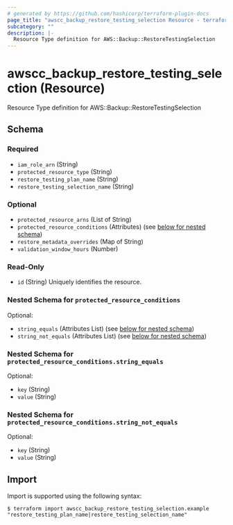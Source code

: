 ```yaml
---
# generated by https://github.com/hashicorp/terraform-plugin-docs
page_title: "awscc_backup_restore_testing_selection Resource - terraform-provider-awscc"
subcategory: ""
description: |-
  Resource Type definition for AWS::Backup::RestoreTestingSelection
---
```


# awscc_backup_restore_testing_selection (Resource)

Resource Type definition for AWS::Backup::RestoreTestingSelection



<!-- schema generated by tfplugindocs -->
## Schema

### Required

- `iam_role_arn` (String)
- `protected_resource_type` (String)
- `restore_testing_plan_name` (String)
- `restore_testing_selection_name` (String)

### Optional

- `protected_resource_arns` (List of String)
- `protected_resource_conditions` (Attributes) (see [below for nested schema](#nestedatt--protected_resource_conditions))
- `restore_metadata_overrides` (Map of String)
- `validation_window_hours` (Number)

### Read-Only

- `id` (String) Uniquely identifies the resource.

<a id="nestedatt--protected_resource_conditions"></a>
### Nested Schema for `protected_resource_conditions`

Optional:

- `string_equals` (Attributes List) (see [below for nested schema](#nestedatt--protected_resource_conditions--string_equals))
- `string_not_equals` (Attributes List) (see [below for nested schema](#nestedatt--protected_resource_conditions--string_not_equals))

<a id="nestedatt--protected_resource_conditions--string_equals"></a>
### Nested Schema for `protected_resource_conditions.string_equals`

Optional:

- `key` (String)
- `value` (String)


<a id="nestedatt--protected_resource_conditions--string_not_equals"></a>
### Nested Schema for `protected_resource_conditions.string_not_equals`

Optional:

- `key` (String)
- `value` (String)

## Import

Import is supported using the following syntax:

```shell
$ terraform import awscc_backup_restore_testing_selection.example "restore_testing_plan_name|restore_testing_selection_name"
```
